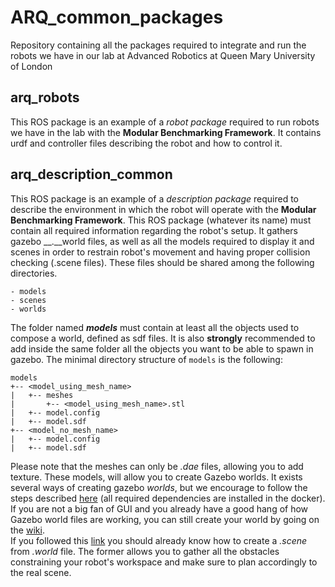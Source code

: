 # ARQ_common_packages
Repository containing all the packages required to integrate and run the robots we have in our lab at Advanced Robotics at Queen Mary University of London

## arq_robots
This ROS package is an example of a *robot package* required to run robots we have in the lab with the **Modular Benchmarking Framework**. It contains urdf and controller files describing the robot and how to control it.

## arq_description_common
This ROS package is an example of a *description package* required to describe the environment in which the robot will operate with the **Modular Benchmarking Framework**. This ROS package (whatever its name) must contain all required information regarding the robot's setup. It gathers gazebo __.__world files, as well as all the models required to display it and scenes in order to restrain robot's movement and having proper collision checking (.scene files). These files should be shared among the following directories.
```
- models
- scenes
- worlds
```
The folder named __*models*__ must contain at least all the objects used to compose a world, defined as sdf files. It is also **strongly** recommended to add inside the same folder all the objects you want to be able to spawn in gazebo.
The minimal directory structure of `models` is the following:
```
models
+-- <model_using_mesh_name>
|   +-- meshes
|       +-- <model_using_mesh_name>.stl
|   +-- model.config
|   +-- model.sdf
+-- <model_no_mesh_name>
|   +-- model.config
|   +-- model.sdf
```
Please note that the meshes can only be *.dae* files, allowing you to add texture. These models, will allow you to create Gazebo worlds. It exists several ways of creating gazebo *worlds*, but we encourage to follow the steps described [here](https://shadow-experimental.readthedocs.io/en/latest/user_guide/1_6_software_description.html#creating-a-new-world-scene) (all required dependencies are installed in the docker). If you are not a big fan of GUI and you already have a good hang of how Gazebo world files are working, you can still create your world by going on the [wiki](https://github.com/ARQ-CRISP/ARQ_common_packages/wiki/How-to-create-a-Gazebo-world-without-using-the-GUI). </br>
If you followed this [link](https://shadow-experimental.readthedocs.io/en/latest/user_guide/1_6_software_description.html#creating-a-new-world-scene) you should already know how to create a *.scene* from *.world* file. The former allows you to gather all the obstacles constraining your robot's workspace and make sure to plan accordingly to the real scene.
